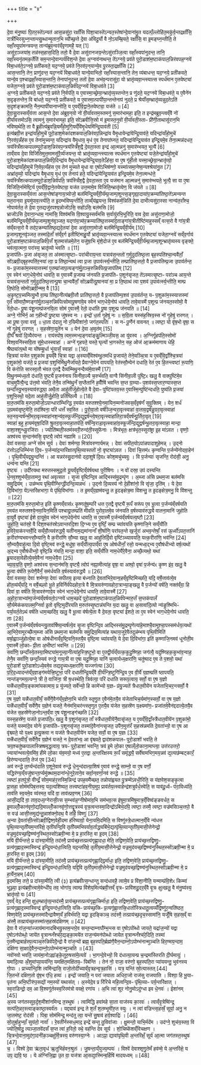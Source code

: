 +++
title = "४"

+++


  
दे॒वा म॑नु॒ष्याः॑ पि॒तर॒स्ते॑ऽन्यत॑ आस॒न्नसु॑रा॒ रक्षाँ॑सि पिशा॒चास्ते॑ऽन्यत॒स्तेषा॑न्दे॒वाना॑मु॒त यदल्पँ॒ल्लोहि॑त॒मकु॑र्व॒न्तद्रक्षाँ॑सि॒ रात्री॑भिरसुभ्न॒न्तान्त्सु॒ब्धान्मृ॒तान॒भि व्यौ॑च्छ॒त्ते दे॒वा अ॑विदु॒र्यो वै नो॒ऽयम्म्रि॒यते॒ रक्षाँ॑सि॒ वा इ॒मङ्घ्न॒न्तीति॒ ते रक्षाँ॒स्युपा॑मन्त्रयन्त॒ तान्य॑ब्रुव॒न्वर॑व्ँवृणामहै॒ यत् [1]  
असु॑रा॒ञ्जया॑म॒ तन्न॑स्स॒हास॒दिति॒ ततो॒ वै दे॒वा असु॑रानजय॒न्तेऽसु॑राञ्जि॒त्वा रक्षाँ॒स्यपा॑नुदन्त॒ तानि॒ रक्षाँ॒स्यनृ॑तमक॒र्तेति॑ सम॒न्तन्दे॒वान्पर्य॑विश॒न्ते दे॒वा अ॒ग्नाव॑नाथन्त॒ ते॑ऽग्नये॒ प्रव॑ते पुरो॒डाश॑म॒ष्टाक॑पाल॒न्निर॑वपन्न॒ग्नये॑ विबा॒धव॑ते॒ऽग्नये॒ प्रती॑कवते॒ यद॒ग्नये॒ प्रव॑ते नि॒रव॑प॒न्‌यान्ये॒व पु॒रस्ता॒द्रक्षाँ॑सि [2]  
आस॒न्तानि॒ तेन॒ प्राणु॑दन्त॒ यद॒ग्नये॑ विबा॒धव॑ते॒ यान्ये॒वाभितो॒ रक्षाँ॒स्यास॒न्तानि॒ तेन॒ व्य॑बाधन्त॒ यद॒ग्नये॒ प्रती॑कवते॒ यान्ये॒व प॒श्चाद्रक्षाँ॒स्यास॒न्तानि॒ तेनापा॑नुदन्त॒ ततो॑ दे॒वा अभ॑व॒न्परासु॑रा॒ यो भ्रातृ॑व्यवा॒न्त्स्यात्स स्पर्ध॑मान ए॒तयेष्ट्या॑ यजेता॒ग्नये॒ प्रव॑ते पुरो॒डाश॑म॒ष्टाक॑पाल॒न्निर्व॑पेद॒ग्नये॑ विबा॒धव॑ते [3]  
अ॒ग्नये॒ प्रती॑कवते॒ यद॒ग्नये॒ प्रव॑ते नि॒र्वप॑ति॒ य ए॒वास्मा॒च्छ्रेया॒न्भ्रातृ॑व्य॒स्तन्तेन॒ प्र णु॑दते॒ यद॒ग्नये॑ विबा॒धव॑ते॒ य ए॒वैने॑न स॒दृङ्तन्तेन॒ वि बा॑धते॒ यद॒ग्नये॒ प्रती॑कवते॒ य ए॒वास्मा॒त्पापी॑या॒न्तन्तेनाप॑ नुदते॒ प्र श्रेयाँ॑स॒म्भ्रातृ॑व्यन्नुद॒तेऽति॑ स॒दृश॑ङ्क्रामति॒ नैन॒म्पापी॑यानाप्नोति॒ य ए॒वव्ँवि॒द्वाने॒तयेष्ट्या॒ यज॑ते ॥ [4]  
दे॒वा॒सु॒रास्सय्ँय॑त्ता आस॒न्ते दे॒वा अ॑ब्रुव॒न्‌यो नो॑ वी॒र्या॑वत्तम॒स्तमनु॑ स॒मार॑भामहा॒ इति॒ त इन्द्र॑मब्रुव॒न्त्वव्ँवै नो॑ वी॒र्या॑वत्तमोऽसि॒ त्वामनु॑ स॒मार॑भामहा॒ इति॒ सो॑ऽब्रवीत्ति॒स्रो म॑ इ॒मास्त॒नुवो॑ वी॒र्या॑वती॒स्ताᳶ प्री॑णी॒ताथासु॑रान॒भि भ॑विष्य॒थेति॒ ता वै ब्रू॒हीत्य॑ब्रुवन्नि॒यमँ॑हो॒मुगि॒यव्ँवि॑मृ॒धेयमि॑न्द्रि॒याव॑ती [5]  
इत्य॑ब्रवी॒त्त इन्द्रा॑याँहो॒मुचे॑ पुरो॒डाश॒मेका॑दशकपाल॒न्निर॑वप॒न्निन्द्रा॑य वैमृ॒धायेन्द्रा॑येन्द्रि॒याव॑ते॒ यदिन्द्रा॑याँहो॒मुचे॑ नि॒रव॑प॒न्नँह॑स ए॒व तेना॑मुच्यन्त॒ यदिन्द्रा॑य वैमृ॒धाय॒ मृध॑ ए॒व तेनापा॑घ्नत॒ यदिन्द्रा॑येन्द्रि॒याव॑त इन्द्रि॒यमे॒व तेना॒त्मन्न॑दधत॒ त्रय॑स्त्रिँशत्कपालम्पुरो॒डाश॒न्निर॑वप॒न्त्रय॑स्त्रिँश॒द्वै दे॒वता॒स्ता इन्द्र॑ आ॒त्मन्ननु॑ स॒मार॑म्भयत॒ भूत्यै॑ [6]  
ताव्ँवाव दे॒वा विजि॑तिमुत्त॒मामसु॑रै॒र्व्य॑जयन्त॒ यो भ्रातृ॑व्यवा॒न्त्स्यात्स स्पर्ध॑मान ए॒तयेष्ट्या॑ यजे॒तेन्द्रा॑याँहो॒मुचे॑ पुरो॒डाश॒मेका॑दशकपाल॒न्निर्व॑पे॒दिन्द्रा॑य वैमृ॒धायेन्द्रा॑येन्द्रि॒याव॒तेऽँह॑सा॒ वा ए॒ष गृ॑ही॒तो यस्मा॒च्छ्रेया॒न्भ्रातृ॑व्यो॒ यदिन्द्रा॑याँहो॒मुचे॑ नि॒र्वप॒त्यँह॑स ए॒व तेन॑ मुच्यते मृ॒धा वा ए॒षो॑ऽभिष॑ण्णो॒ यस्मा॑त्समा॒नेष्व॒न्यश्श्रेया॑नु॒त [7]  
अभ्रा॑तृव्यो॒ यदिन्द्रा॑य वैमृ॒धाय॒ मृध॑ ए॒व तेनाप॑ हते॒ यदिन्द्रा॑येन्द्रि॒याव॑त इन्द्रि॒यमे॒व तेना॒त्मन्ध॑त्ते॒ त्रय॑स्त्रिँशत्कपालम्पुरो॒डाश॒न्निर्व॑पति॒ त्रय॑स्त्रिँश॒द्वै दे॒वता॒स्ता ए॒व यज॑मान आ॒त्मन्ननु॑ स॒मार॑म्भयते॒ भूत्यै॒ सा वा ए॒षा विजि॑ति॒र्नामेष्टि॒र्य ए॒वव्ँवि॒द्वाने॒तयेष्ट्या॒ यज॑त उत्त॒मामे॒व विजि॑ति॒म्भ्रातृ॑व्येण॒ वि ज॑यते ॥ [8]  
दे॒वा॒सु॒रास्सय्ँय॑त्ता आस॒न्तेषा॑ङ्गाय॒त्र्योजो॒ बल॑मिन्द्रि॒यव्ँवी॒र्य॑म्प्र॒जाम्प॒शून्त्स॒ङ्गृह्या॒दाया॑प॒क्रम्या॑तिष्ठ॒त्ते॑ऽमन्यन्त यत॒रान्‌वा इ॒यमु॑पाव॒र्त्स्यति॒ त इ॒दम्भ॑विष्य॒न्तीति॒ ताव्व्ँय॑ह्वयन्त॒ विश्व॑कर्म॒न्निति॑ दे॒वा दाभीत्यसु॑रा॒स्सा नान्य॑त॒राँश्च॒ नोपाव॑र्तत॒ ते दे॒वा ए॒तद्यजु॑रपश्य॒न्नोजो॑ऽसि॒ सहो॑ऽसि॒ बल॑मसि [9]  
भ्राजो॑ऽसि दे॒वाना॒न्धाम॒ नामा॑सि॒ विश्व॑मसि वि॒श्वायु॒स्सर्व॑मसि स॒र्वायु॑रभि॒भूरिति॒ वाव दे॒वा असु॑राणा॒मोजो॒ बल॑मिन्द्रि॒यव्ँवी॒र्य॑म्प्र॒जाम्प॒शून॑वृञ्जत॒ यद्गा॑य॒त्र्य॑प॒क्रम्याति॑ष्ठ॒त्तस्मा॑दे॒ताङ्गा॑य॒त्रीतीष्टि॑माहुस्सव्ँ वत्स॒रो वै गा॑य॒त्री स॑व्ँवत्स॒रो वै तद॑प॒क्रम्या॑तिष्ठ॒द्यदे॒तया॑ दे॒वा असु॑राणा॒मोजो॒ बल॑मिन्द्रि॒यव्ँवी॒र्य॑म् [10]  
प्र॒जाम्प॒शूनवृ॑ञ्जत॒ तस्मा॑दे॒ताँ स॑व्ँव॒र्ग इतीष्टि॑माहु॒र्यो भ्रातृ॑व्यवा॒न्त्स्यात्स स्पर्ध॑मान ए॒तयेष्ट्या॑ यजेता॒ग्नये॑ सव्ँव॒र्गाय॑ पुरो॒डाश॑म॒ष्टाक॑पाल॒न्निर्व॑पे॒त्तँ शृ॒तमास॑न्नमे॒तेन॒ यजु॑षा॒भि मृ॑शे॒दोज॑ ए॒व बल॑मिन्द्रि॒यव्ँवी॒र्य॑म्प्र॒जाम्प॒शून्भ्रातृ॑व्यस्य वृङ्क्ते॒ भव॑त्या॒त्मना॒ परा॑स्य॒ भ्रातृ॑व्यो भवति ॥ [11]  
प्र॒जाप॑तिᳶ प्र॒जा अ॑सृजत॒ ता अ॑स्मात्सृ॒ष्टाᳶ परा॑चीराय॒न्ता यत्राव॑स॒न्ततो॑ ग॒र्मुदुद॑तिष्ठ॒त्ता बृह॒स्पति॑श्चा॒न्ववै॑ताँ॒ सो॑ऽब्रवी॒द्बृह॒स्पति॑र॒नया॑ त्वा॒ प्र ति॑ष्ठा॒न्यथ॑ त्वा प्र॒जा उ॒पाव॑र्त्स्य॒न्तीति॒ तम्प्राति॑ष्ठ॒त्ततो॒ वै प्र॒जाप॑तिम्प्र॒जा उ॒पाव॑र्तन्त॒ यᳶ प्र॒जाका॑म॒स्स्यात्तस्मा॑ ए॒तम्प्रा॑जाप॒त्यङ्गा॑र्मु॒तञ्च॒रुन्निर्व॑पेत्प्र॒जाप॑तिम् [12]  
ए॒व स्वेन॑ भाग॒धेये॒नोप॑ धावति॒ स ए॒वास्मै॑ प्र॒जाम्प्र ज॑नयति प्र॒जाप॑तिᳶ प॒शून॑सृजत॒ ते॑ऽस्मात्सृ॒ष्टाᳶ परा॑ञ्च आय॒न्ते यत्राव॑स॒न्ततो॑ ग॒र्मुदुद॑तिष्ठ॒त्तान्पू॒षा चा॒न्ववै॑ताँ॒ सो॑ऽब्रवीत्पू॒षानया॑ मा॒ प्र ति॒ष्ठाथ॑ त्वा प॒शव॑ उ॒पाव॑र्त्स्य॒न्तीति॒ माम्प्र ति॒ष्ठेति॒ सोमो॑ऽब्रवी॒न्मम॒ वै [13]  
अ॒कृ॒ष्ट॒प॒च्यमित्यु॒भौ वा॒म्प्र ति॑ष्ठा॒नीत्य॑ब्रवी॒त्तौ प्राति॑ष्ठ॒त्ततो॒ वै प्र॒जाप॑तिम्प॒शव॑ उ॒पाव॑र्तन्त॒ यᳶ प॒शुका॑म॒स्स्यात्तस्मा॑ ए॒तँ सो॑मापौ॒ष्णङ्गा॑र्मु॒तञ्च॒रुन्निर्व॑पेत्सोमापू॒षणा॑वे॒व स्वेन॑ भाग॒धेये॒नोप॑ धावति॒ तावे॒वास्मै॑ प॒शून्प्र ज॑नयत॒स्सोमो॒ वै रे॑तो॒धाᳶ पू॒षा प॑शू॒नाम्प्र॑जनयि॒ता सोम॑ ए॒वास्मै॒ रेतो॒ दधा॑ति पू॒षा प॒शून्प्र ज॑नयति ॥ [14]  
अग्ने॒ गोभि॑र्न॒ आ ग॒हीन्दो॑ पु॒ष्ट्या जु॑षस्व नः । इन्द्रो॑ ध॒र्ता गृ॒हेषु॑ नः ॥ स॒वि॒ता यस्स॑ह॒स्रिय॒स्स नो॑ गृ॒हेषु॑ रारणत् । आ पू॒षा ए॒त्वा वसु॑ ॥ धा॒ता द॑दातु नो र॒यिमीशा॑नो॒ जग॑त॒स्पतिः॑ । स नᳶ॑ पू॒र्णेन॑ वावनत् ॥ त्वष्टा॒ यो वृ॑ष॒भो वृषा॒ स नो॑ गृ॒हेषु॑ रारणत् । स॒हस्रे॑णा॒युते॑न च ॥ येन॑ दे॒वा अ॒मृत॑म् [15]  
दी॒र्घँ श्रवो॑ दि॒व्यैर॑यन्त । राय॑स्पोष॒ त्वम॒स्मभ्य॒ङ्गवा॑ङ्कु॒ल्मिञ्जी॒वस॒ आ यु॑वस्व । अ॒ग्निर्गृ॒हप॑ति॒स्सोमो॑ विश्व॒वनि॑स्सवि॒ता सु॑मे॒धास्स्वाहा॑ । अग्ने॑ गृहपते॒ यस्ते॒ घृत्यो॑ भा॒गस्तेन॒ सह॒ ओज॑ आ॒क्रम॑माणाय धेहि॒ श्रैष्ठ्या॑त्प॒थो मा यो॑षम्मू॒र्धा भू॑यासँ॒ स्वाहा॑ ॥ [16]  
चि॒त्रया॑ यजेत प॒शुका॑म इ॒यव्ँवै चि॒त्रा यद्वा अ॒स्याव्ँविश्व॑म्भू॒तमधि॑ प्र॒जाय॑ते॒ तेने॒यञ्चि॒त्रा य ए॒वव्ँवि॒द्वाँश्चि॒त्रया॑ प॒शुका॑मो॒ यज॑ते॒ प्र प्र॒जया॑ प॒शुभि॑र्मिथु॒नैर्जा॑यते॒ प्रैवाग्ने॒येन॑ वापयति॒ रेत॑स्सौ॒म्येन॑ दधाति॒ रेत॑ ए॒व हि॒तन्त्वष्टा॑ रू॒पाणि॒ वि क॑रोति सारस्व॒तौ भ॑वत ए॒तद्वै दैव्य॑म्मिथु॒नन्दैव्य॑मे॒वास्मै॑ [17]  
मि॒थु॒नम्म॑ध्य॒तो द॑धाति॒ पुष्ट्यै॑ प्र॒जन॑नाय सिनीवा॒ल्यै च॒रुर्भ॑वति॒ वाग्वै सि॑नीवा॒ली पुष्टि॒ᳵ खलु॒ वै वाक्पुष्टि॑मे॒व वाच॒मुपै॑त्यै॒न्द्र उ॑त्त॒मो भ॑वति॒ तेनै॒व तन्मि॑थु॒नँ स॒प्तैतानि॑ ह॒वीँषि॑ भवन्ति स॒प्त ग्रा॒म्याᳶ प॒शव॑स्स॒प्तार॒ण्यास्स॒प्त छन्दाँ॑स्यु॒भय॒स्याव॑रुद्ध्या॒ अथै॒ता आहु॑तीर्जुहोत्ये॒ते वै दे॒वाᳶ पुष्टि॑पतय॒स्त ए॒वास्मि॒न्पुष्टि॑न्दधति॒ पुष्य॑ति प्र॒जया॑ प॒शुभि॒रथो॒ यदे॒ता आहु॑तीर्जु॒होति॒ प्रति॑ष्ठित्यै ॥ [18]  
मा॒रु॒तम॑सि म॒रुता॒मोजो॒ऽपान्धारा॑म्भिन्द्धि र॒मय॑त मरुतश्श्ये॒नमा॒यिन॒म्मनो॑जवस॒व्ँवृष॑णँ सुवृ॒क्तिम् । येन॒ शर्ध॑ उ॒ग्रमव॑सृष्ट॒मेति॒ तद॑श्विना॒ परि॑ धत्तँ स्व॒स्ति । पु॒रो॒वा॒तो वर्ष॑ञ्जि॒न्वरा॒वृत्स्वाहा॑ वा॒ताव॒द्वर्ष॑न्नु॒ग्ररा॒वृत्स्वाहा॑ स्त॒नय॒न्वर्ष॑न्भी॒मरा॒वृत्स्वाहा॑नश॒न्य॑व॒स्फूर्ज॑न्दि॒द्युद्वर्ष॑न्त्वे॒षरा॒वृत्स्वाहा॑तिरा॒त्रव्ँवर्ष॑न्पू॒र्तिरा॒वृत् [19]  
स्वाहा॑ ब॒हु हा॒यम॑वृषा॒दिति॑ श्रु॒तरा॒वृत्स्वाहा॒तप॑ति॒ वर्ष॑न्वि॒राडा॒वृत्स्वाहा॑व॒स्फूर्ज॑न्दि॒द्युद्वर्ष॑न्भू॒तरा॒वृत्स्वाहा॒ मान्दा॒ वाशा॒श्शुन्ध्यू॒रजि॑राः । ज्योति॑ष्मती॒स्तम॑स्वरी॒रुन्द॑ती॒स्सुफे॑नाः । मित्र॑भृतः॒ क्षत्र॑भृत॒स्सुरा॑ष्ट्रा इ॒ह मा॑ऽवत । वृष्णो॒ अश्व॑स्य स॒न्दान॑मसि॒ वृष्ट्यै॒ त्वोप॑ नह्यामि ॥ [20]  
देवा॑ वसव्या॒ अग्ने॑ सोम सूर्य । देवाः॑ शर्मण्या॒ मित्रा॑वरुणार्यमन्न् । देवाः॑ सपीत॒योऽपा॑न्नपादाशुहेमन्न् । उ॒द्नो द॑त्तोऽद॒धिम्भि॑न्त दि॒वᳶ प॒र्जन्या॑द॒न्तरि॑क्षात्पृथि॒व्यास्ततो॑ नो॒ वृष्ट्या॑ऽवत । दिवा॑ चि॒त्तम॑ᳵ कृण्वन्ति प॒र्जन्ये॑नोदवा॒हेन॑ । पृ॒थि॒वीय्ँयद्व्यु॒न्दन्ति॑ । आ यन्नर॑स्सु॒दान॑वो ददा॒शुषे॑ दि॒वᳵ कोश॒मचु॑च्यवुः । वि प॒र्जन्याः॑ सृजन्ति॒ रोद॑सी॒ अनु॒ धन्व॑ना यन्ति [21]  
वृ॒ष्टयः॑ । उदी॑रयथा मरुतस्समुद्र॒तो यू॒यव्ँवृ॒ष्टिव्ँव॑र्षयथा पुरीषिणः । न वो॑ दस्रा॒ उप॑ दस्यन्ति धे॒नव॒श्शुभ॑य्ँया॒तामनु॒ रथा॑ अवृत्सत । सृ॒जा वृ॒ष्टिन्दि॒व आद्भिस्स॑मु॒द्रम्पृ॑ण । अ॒ब्जा अ॑सि प्रथम॒जा बल॑मसि समु॒द्रिय॑म् । उन्न॑म्भय पृथि॒वीम्भि॒न्द्धीदन्दि॒व्यन्नभः॑ । उ॒द्नो दि॒व्यस्य॑ नो दे॒हीशा॑नो॒ वि सृ॑जा॒ दृति॑म् । ये दे॒वा दि॒विभा॑गा॒ ये॑ऽन्तरि॑क्षभागा॒ ये पृ॑थि॒विभा॑गाः । त इ॒मय्ँय॒ज्ञम॑वन्तु॒ त इ॒दङ्क्षेत्र॒मा वि॑शन्तु॒ त इ॒दङ्क्षेत्र॒मनु॒ वि वि॑शन्तु ॥ [22]  
मा॒रु॒तम॑सि म॒रुता॒मोज॒ इति॑ कृ॒ष्णव्ँवास॑ᳵ कृ॒ष्णतू॑ष॒म्परि॑ धत्त ए॒तद्वै वृष्ट्यै॑ रू॒पँ सरू॑प ए॒व भू॒त्वा प॒र्जन्य॑व्ँवर्षयति र॒मय॑त मरुतश्श्ये॒नमा॒यिन॒मिति॑ पश्चाद्वा॒तम्प्रति॑ मीवति पुरोवा॒तमे॒व ज॑नयति व॒र्षस्याव॑रुद्ध्यै वातना॒मानि॑ जुहोति वा॒युर्वै वृष्ट्या॑ ईशे वा॒युमे॒व स्वेन॑ भाग॒धेये॒नोप॑ धावति॒ स ए॒वास्मै॑ प॒र्जन्य॑व्ँवर्षयत्य॒ष्टौ [23]  
जु॒हो॒ति॒ चत॑स्रो॒ वै दिश॒श्चत॑स्रोऽवान्तरदि॒शा दि॒ग्भ्य ए॒व वृष्टिँ॒ सम्प्र च्या॑वयति कृष्णाजि॒ने सय्ँयौ॑ति ह॒विरे॒वाक॑रन्तर्वे॒दि सय्ँयौ॒त्यव॑रुद्ध्यै॒ यती॑नाम॒द्यमा॑नानाँ शी॒र्षाणि॒ परा॑पत॒न्ते ख॒र्जूरा॑ अभव॒न्तेषाँ॒ रस॑ ऊ॒र्ध्वो॑ऽपत॒त्तानि॑ क॒रीरा॑ण्यभवन्त्सौ॒म्यानि॒ वै क॒रीरा॑णि सौ॒म्या खलु॒ वा आहु॑तिर्दि॒वो वृष्टि॑ञ्च्यावयति॒ यत्क॒रीरा॑णि॒ भव॑न्ति [24]  
सौ॒म्ययै॒वाहु॑त्या दि॒वो वृष्टि॒मव॑ रुन्द्धे॒ मधु॑षा॒ सय्ँयौ॑त्य॒पाव्ँवा ए॒ष ओष॑धीनाँ॒ रसो॒ यन्मध्व॒द्भ्य ए॒वौष॑धीभ्यो वर्ष॒त्यथो॑ अ॒द्भ्य ए॒वौष॑धीभ्यो॒ वृष्टि॒न्नि न॑यति॒ मान्दा॒ वाशा॒ इति॒ सय्ँयौ॑ति नाम॒धेयै॑रे॒वैना॒ अच्छै॒त्यथो॒ यथा॑ ब्रू॒यादसा॒वेहीत्ये॒वमे॒वैना॑ नाम॒धेयै॒रा [25]  
च्या॒व॒य॒ति॒ वृष्णो॒ अश्व॑स्य स॒न्दान॑मसि॒ वृष्ट्यै॒ त्वोप॑ नह्या॒मीत्या॑ह॒ वृषा॒ वा अश्वो॒ वृषा॑ प॒र्जन्य॑ᳵ कृ॒ष्ण इ॑व॒ खलु॒ वै भू॒त्वा व॑र्षति रू॒पेणै॒वैनँ॒ सम॑र्धयति व॒र्षस्याव॑रुद्ध्यै ॥ [26]  
देवा॑ वसव्या॒ देवाः॑ शर्मण्या॒ देवाः॑ सपीतय॒ इत्या ब॑ध्नाति दे॒वता॑भिरे॒वान्व॒हव्ँवृष्टि॑मिच्छति॒ यदि॒ वर्षे॒त्ताव॑त्ये॒व हो॑त॒व्य॑य्ँयदि॒ न वर्षे॒च्छ्वो भू॒ते ह॒विर्निर्व॑पेदहोरा॒त्रे वै मि॒त्रावरु॑णावहोरा॒त्राभ्या॒ङ्खलु॒ वै प॒र्जन्यो॑ वर्षति॒ नक्त॑व्ँवा॒ हि दिवा॑ वा॒ वर्ष॑ति मि॒त्रावरु॑णावे॒व स्वेन॑ भाग॒धेये॒नोप॑ धावति॒ तावे॒वास्मै॑ [27]  
अ॒हो॒रा॒त्राभ्या॑म्प॒र्जन्य॑व्ँवर्षयतो॒ऽग्नये॑ धाम॒च्छदे॑ पुरो॒डाश॑म॒ष्टाक॑पाल॒न्निर्व॑पेन्मारु॒तँ स॒प्तक॑पालँ सौ॒र्यमेक॑कपालम॒ग्निर्वा इ॒तो वृष्टि॒मुदी॑रयति म॒रुत॑स्सृ॒ष्टान्न॑यन्ति य॒दा खलु॒ वा अ॒सावा॑दि॒त्यो न्य॑ङ्र॒श्मिभिᳶ॑ पर्या॒वर्त॒तेऽथ॑ वर्षति धाम॒च्छदि॑व॒ खलु॒ वै भू॒त्वा व॑र्षत्ये॒ता वै दे॒वता॒ वृष्ट्या॑ ईशते॒ ता ए॒व स्वेन॑ भाग॒धेये॒नोप॑ धावति॒ ताः [28]  
ए॒वास्मै॑ प॒र्जन्य॑व्ँवर्षयन्त्यु॒ताव॑र्षिष्य॒न्वर्ष॑त्ये॒व सृ॒जा वृ॒ष्टिन्दि॒व आद्भिस्स॑मु॒द्रम्पृ॒णेत्या॑हे॒माश्चै॒वामूश्चा॒पस्सम॑र्धय॒त्यथो॑ आ॒भिरे॒वामूरच्छै॑त्य॒ब्जा अ॑सि प्रथम॒जा बल॑मसि समु॒द्रिय॒मित्या॑ह यथाय॒जुरे॒वैतदुन्न॑म्भय पृथि॒वीमिति॑ वर्षा॒ह्वाञ्जु॑होत्ये॒षा वा ओष॑धीनाव्ँवृष्टि॒वनि॒स्तयै॒व वृष्टि॒मा च्या॑वयति॒ ये दे॒वा दि॒विभा॑गा॒ इति॑ कृष्णाजि॒नमव॑ धूनोती॒म ए॒वास्मै॑ लो॒काᳶ प्री॒ता अ॒भीष्टा॑ भवन्ति ॥ [29]  
सर्वा॑णि॒ छन्दाँ॑स्ये॒तस्या॒मिष्ट्या॑म॒नूच्या॒नीत्या॑हुस्त्रि॒ष्टुभो॒ वा ए॒तद्वी॒र्य॑य्ँयत्क॒कुदु॒ष्णिहा॒ जग॑त्यै॒ यदु॑ष्णिहक॒कुभा॑व॒न्वाह॒ तेनै॒व सर्वा॑णि॒ छन्दाँ॒स्यव॑ रुन्द्धे गाय॒त्री वा ए॒षा यदु॒ष्णिहा॒ यानि॑ च॒त्वार्यध्य॒क्षरा॑णि॒ चतु॑ष्पाद ए॒व ते प॒शवो॒ यथा॑ पुरो॒डाशे॑ पुरो॒डाशोऽध्ये॒वमे॒व तद्यदृ॒च्यध्य॒क्षरा॑णि॒ यज्जग॑त्या [30]  
प॒रि॒द॒ध्यादन्त॑य्ँय॒ज्ञङ्ग॑मयेत्त्रि॒ष्टुभा॒ परि॑ दधातीन्द्रि॒यव्ँवै वी॒र्य॑न्त्रि॒ष्टुगि॑न्द्रि॒य ए॒व वी॒र्ये॑ य॒ज्ञम्प्रति॑ ष्ठापयति॒ नान्त॑ङ्गमय॒त्यग्ने॒ त्री ते॒ वाजि॑ना॒ त्री ष॒धस्थेति॒ त्रिव॑त्या॒ परि॑ दधाति सरूप॒त्वाय॒ सर्वो॒ वा ए॒ष य॒ज्ञो यत्त्रै॑धात॒वीय॒ङ्कामा॑यकामाय॒ प्र यु॑ज्यते॒ सर्वे॑भ्यो॒ हि कामे॑भ्यो य॒ज्ञᳶ प्र॑यु॒ज्यते॑ त्रैधात॒वीये॑न यजेताभि॒चर॒न्त्सर्वो॒ वै [31]  
ए॒ष य॒ज्ञो यत्त्रै॑धात॒वीयँ॒ सर्वे॑णै॒वैन॑य्ँय॒ज्ञेना॒भि च॑रति स्तृणु॒त ए॒वैन॑मे॒तयै॒व य॑जेताभिच॒र्यमा॑ण॒स्सर्वो॒ वा ए॒ष य॒ज्ञो यत्त्रै॑धात॒वीयँ॒ सर्वे॑णै॒व य॒ज्ञेन॑ यजते॒ नैन॑मभि॒चर॑न्त्स्तृणुत ए॒तयै॒व य॑जेत स॒हस्रे॑ण य॒क्ष्यमा॑ण॒ᳶ प्रजा॑तमे॒वैन॑द्ददात्ये॒तयै॒व य॑जेत स॒हस्रे॑णेजा॒नोऽन्त॒व्ँवा ए॒ष प॑शू॒नाङ्ग॑च्छति [32]  
यस्स॒हस्रे॑ण॒ यज॑ते प्र॒जाप॑ति॒ᳵ खलु॒ वै प॒शून॑सृजत॒ ताँ स्त्रै॑धात॒वीये॑नै॒वासृ॑जत॒ य ए॒वव्ँवि॒द्वाँस्त्रै॑धात॒वीये॑न प॒शुका॑मो॒ यज॑ते॒ यस्मा॑दे॒व योनेः॑ प्र॒जाप॑तिᳶ प॒शूनसृ॑जत॒ तस्मा॑दे॒वैना॑न्त्सृजत॒ उपै॑न॒मुत्त॑रँ स॒हस्र॑न्नमति दे॒वता॑भ्यो॒ वा ए॒ष आ वृ॑श्च्यते॒ यो य॒क्ष्य इत्यु॒क्त्वा न यज॑ते त्रैधात॒वीये॑न यजेत॒ सर्वो॒ वा ए॒ष य॒ज्ञः [33]  
यत्त्रै॑धात॒वीयँ॒ सर्वे॑णै॒व य॒ज्ञेन॑ यजते॒ न दे॒वता॑भ्य॒ आ वृ॑श्च्यते॒ द्वाद॑शकपालᳶ पुरो॒डाशो॑ भवति॒ ते त्रय॒श्चतु॑ष्कपालास्त्रिष्षमृद्ध॒त्वाय॒ त्रयᳶ॑ पुरो॒डाशा॑ भवन्ति॒ त्रय॑ इ॒मे लो॒का ए॒षाल्ँलो॒काना॒माप्त्या॒ उत्त॑रउत्तरो॒ ज्याया॑न्भवत्ये॒वमि॑व॒ हीमे लो॒का य॑व॒मयो॒ मध्य॑ ए॒तद्वा अ॒न्तरि॑क्षस्य रू॒पँ समृ॑द्ध्यै॒ सर्वे॑षामभिग॒मय॒न्नव॑ द्य॒त्यछ॑म्बट्कारँ॒ हिर॑ण्यन्ददाति॒ तेज॑ ए॒व [34]  
अव॑ रुन्द्धे ता॒र्प्यन्द॑दाति प॒शूने॒वाव॑ रुन्द्धे धे॒नुन्द॑दात्या॒शिष॑ ए॒वाव॑ रुन्द्धे॒ साम्नो॒ वा ए॒ष वर्णो॒ यद्धिर॑ण्य॒य्ँयजु॑षान्ता॒र्प्यमु॑क्थाम॒दाना॑न्धे॒नुरे॒ताने॒व सर्वा॒न्‌वर्णा॒नव॑ रुन्द्धे ॥ [35]  
त्वष्टा॑ ह॒तपु॑त्रो॒ वीन्द्रँ॒ सोम॒माह॑र॒त्तस्मि॒न्निन्द्र॑ उपह॒वमै॑च्छत॒ तन्नोपा॑ह्वयत पु॒त्रम्मे॑ऽवधी॒रिति॒ स य॑ज्ञवेश॒सङ्कृ॒त्वा प्रा॒सहा॒ सोम॑मपिब॒त्तस्य॒ यद॒त्यशि॑ष्यत॒ तत्त्वष्टा॑हव॒नीय॒मुप॒ प्राव॑र्तय॒त्स्वाहेन्द्र॑शत्रुर्वर्ध॒स्वेति॒ स याव॑दू॒र्ध्वᳶ प॑रा॒विध्य॑ति॒ ताव॑ति स्व॒यमे॒व व्य॑रमत॒ यदि॑ वा॒ ताव॑त्प्रव॒णम् [36]  
आसी॒द्यदि॑ वा॒ ताव॒दध्य॒ग्नेरासी॒त्स स॒म्भव॑न्न॒ग्नीषोमा॑व॒भि सम॑भव॒त्स इ॑षुमा॒त्रमि॑षुमात्र॒व्ँविष्व॑ङ्ङवर्धत॒ स इ॒माल्लोँ॒कान॑वृणो॒द्यदि॒माल्लोँ॒कानवृ॑णो॒त्तद्वृ॒त्रस्य॑ वृत्र॒त्वन्तस्मा॒दिन्द्रो॑ऽबिभे॒दपि॒ त्वष्टा॒ तस्मै॒ त्वष्टा॒ वज्र॑मसिञ्च॒त्तपो॒ वै स वज्र॑ आसी॒त्तमुद्य॑न्तु॒न्नाश॑क्नो॒दथ॒ वै तर्हि॒ विष्णुः॑ [37]  
अ॒न्या दे॒वता॑सी॒त्सो॑ऽब्रवी॒द्विष्ण॒वेही॒दमा ह॑रिष्यावो॒ येना॒यमि॒दमिति॒ स विष्णु॑स्त्रे॒धात्मान॒व्ँवि न्य॑धत्त पृथि॒व्यान्तृती॑यम॒न्तरि॑क्षे॒ तृती॑यन्दि॒वि तृती॑यमभिपर्याव॒र्ताद्ध्यबि॑भे॒द्यत्पृ॑थि॒व्यान्तृती॑य॒मासी॒त्तेनेन्द्रो॒ वज्र॒मुद॑यच्छ॒द्विष्ण्व॑नुस्थित॒स्सो॑ऽब्रवी॒न्मा मे॒ प्र हा॒रस्ति॒ वा इ॒दम् [38]  
मयि॑ वी॒र्य॑न्तत्ते॒ प्र दा॑स्या॒मीति॒ तद॑स्मै॒ प्राय॑च्छ॒त्तत्प्रत्य॑गृह्णा॒दधा॒ मेति॒ तद्विष्ण॒वेति॒ प्राय॑च्छ॒त्तद्विष्णु॒ᳶ प्रत्य॑गृह्णाद॒स्मास्विन्द्र॑ इन्द्रि॒यन्द॑धा॒त्विति॒ यद॒न्तरि॑क्षे॒ तृती॑य॒मासी॒त्तेनेन्द्रो॒ वज्र॒मुद॑यच्छ॒द्विष्ण्व॑नुस्थित॒स्सो॑ऽब्रवी॒न्मा मे॒ प्र हा॒रस्ति॒ वा इ॒दम् [39]  
मयि॑ वी॒र्य॑न्तत्ते॒ प्र दा॑स्या॒मीति॒ तद॑स्मै॒ प्राय॑च्छ॒त्तत्प्रत्य॑गृह्णा॒द्द्विर्मा॑धा॒ इति॒ तद्विष्ण॒वेति॒ प्राय॑च्छ॒त्तद्विष्णु॒ᳶ प्रत्य॑गृह्णाद॒स्मास्विन्द्र॑ इन्द्रि॒यन्द॑धा॒त्विति॒ यद्दि॒वि तृती॑य॒मासी॒त्तेनेन्द्रो॒ वज्र॒मुद॑यच्छ॒द्विष्ण्व॑नुस्थित॒स्सो॑ऽब्रवी॒न्मा मे॒ प्र हा॒र्येना॒हम् [40]  
इ॒दमस्मि॒ तत्ते॒ प्र दा॑स्या॒मीति॒ त्वी (३) इत्य॑ब्रवीत्स॒न्धान्तु सन्द॑धावहै॒ त्वामे॒व प्र वि॑शा॒नीति॒ यन्माम्प्र॑वि॒शेᳵ किम्मा॑ भुञ्ज्या॒ इत्य॑ब्रवी॒त्त्वामे॒वेन्धी॑य॒ तव॒ भोगा॑य॒ त्वाम्प्र वि॑शेय॒मित्य॑ब्रवी॒त्तव्ँ वृ॒त्रᳶ प्रावि॑शदु॒दर॒व्ँवै वृ॒त्रः क्षुत्खलु॒ वै म॑नु॒ष्य॑स्य॒ भ्रातृ॑व्यो॒ यः [41]  
ए॒वव्ँ वेद॒ हन्ति॒ क्षुध॒म्भ्रातृ॑व्य॒न्तद॑स्मै॒ प्राय॑च्छ॒त्तत्प्रत्य॑गृह्णा॒त्त्रिर्मा॑धा॒ इति॒ तद्विष्ण॒वेति॒ प्राय॑च्छ॒त्तद्विष्णु॒ᳶ प्रत्य॑गृह्णाद॒स्मास्विन्द्र॑ इन्द्रि॒यन्द॑धा॒त्विति॒ यत्त्रिᳶ प्राय॑च्छ॒त्त्रिᳶ प्र॒त्यगृ॑ह्णा॒त्तत्त्रि॒धातो॑स्त्रिधातु॒त्वय्यँद्विष्णु॑र॒न्वति॑ष्ठत॒ विष्ण॒वेति॒ प्राय॑च्छ॒त्तस्मा॑दैन्द्रावैष्ण॒वँ ह॒विर्भ॑वति॒ यद्वा इ॒दङ्किञ्च॒ तद॑स्मै॒ तत्प्राय॑च्छ॒दृच॒स्सामा॑नि॒ यजूँ॑षि स॒हस्र॒व्ँ वा अ॑स्मै॒ तत्प्राय॑च्छ॒त्तस्मा॑त्स॒हस्र॑दक्षिणम् ॥ [42]  
दे॒वा वै रा॑ज॒न्या॑ज्जाय॑मानादबिभयु॒स्तम॒न्तरे॒व सन्त॒न्दाम्नापौ॑म्भ॒न्त्स वा ए॒षोऽपो॑ब्धो जायते॒ यद्रा॑ज॒न्यो॑ यद्वा ए॒षोऽन॑पोब्धो॒ जाये॑त वृ॒त्रान्घ्नँश्च॑रे॒द्यङ्का॒मये॑त राज॒न्य॑मन॑पोब्धो जायेत वृ॒त्रान्घ्नँश्च॑रे॒दिति॒ तस्मा॑ ए॒तमै॑न्द्राबार्हस्प॒त्यञ्च॒रुन्निर्व॑पेदै॒न्द्रो वै रा॑ज॒न्यो॑ ब्रह्म॒ बृह॒स्पति॒र्ब्रह्म॑णै॒वैन॒न्दाम्नो॒ऽपोम्भ॑नान्मुञ्चति हिर॒ण्मय॒न्दाम॒ दक्षि॑णा सा॒क्षादे॒वैन॒न्दाम्नो॒ऽपोम्भ॑नान्मुञ्चति ॥ [43]  
नवो॑नवो भवति॒ जाय॑मा॒नोऽह्ना॑ङ्के॒तुरु॒षसा॑मे॒त्यग्रे॑ । भा॒गन्दे॒वेभ्यो॒ वि द॑धात्या॒यन्प्र च॒न्द्रमा॑स्तिरति दी॒र्घमायुः॑ । यमा॑दि॒त्या अँ॒शुमा॑प्या॒यय॑न्ति॒ यमक्षि॑त॒मक्षि॑तय॒ᳶ पिब॑न्ति । तेन॑ नो॒ राजा॒ वरु॑णो॒ बृह॒स्पति॒रा प्या॑ययन्तु॒ भुव॑नस्य गो॒पाः । प्राच्या॑न्दि॒शि त्वमि॑न्द्रासि॒ राजो॒तोदी॑च्याव्ँवृत्रहन्वृत्र॒हासि॑ । यत्र॒ यन्ति॑ स्रो॒त्यास्तत् [44]  
जि॒तन्ते॑ दक्षिण॒तो वृ॑ष॒भ ए॑धि॒ हव्यः॑ । इन्द्रो॑ जयाति॒ न परा॑ जयाता अधिरा॒जो राज॑सु राजयाति । विश्वा॒ हि भू॒याᳶ पृत॑ना अभि॒ष्टीरु॑प॒सद्यो॑ नम॒स्यो॑ यथास॑त् । अ॒स्येदे॒व प्र रि॑रिचे महि॒त्वन्दि॒वᳶ पृ॑थि॒व्याᳶ पर्य॒न्तरि॑क्षात् । स्व॒राडिन्द्रो॒ दम॒ आ वि॒श्वगू॑र्तस्स्व॒रिरम॑त्रो ववक्षे॒ रणा॑य । अ॒भि त्वा॑ शूर नोनु॒मोऽदु॑ग्धा इव धे॒नवः॑ । ईशा॑नम् [45]  
अ॒स्य जग॑तस्सुव॒र्दृश॒मीशा॑नमिन्द्र त॒स्थुषः॑ । त्वामिद्धि हवा॑महे सा॒ता वाज॑स्य का॒रवः॑ । त्वाव्ँवृ॒त्रेष्वि॑न्द्र॒ सत्प॑ति॒न्नर॒स्त्वाङ्काष्ठा॒स्वर्व॑तः । यद्द्याव॑ इन्द्र ते श॒तँ श॒तम्भूमी॑रु॒त स्युः । न त्वा॑ वज्रिन्त्स॒हस्रँ॒ सूर्या॒ अनु॒ न जा॒तम॑ष्ट॒ रोद॑सी । पिबा॒ सोम॑मिन्द्र॒ मन्द॑तु त्वा॒ यन्ते॑ सु॒षाव॑ हर्य॒श्वाद्रिः॑ । [46]  
सो॒तुर्बा॒हुभ्याँ॒ सुय॑तो॒ नार्वा॑ । रे॒वती॑र्नस्सध॒माद॒ इन्द्रे॑ सन्तु तु॒विवा॑जाः । क्षु॒मन्तो॒ याभि॒र्मदे॑म । उद॑ग्ने॒ शुच॑य॒स्तव॒ वि ज्योति॒षोदु॒ त्यञ्जा॒तवे॑दसँ स॒प्त त्वा॑ ह॒रितो॒ रथे॒ वह॑न्ति देव सूर्य । शो॒चिष्के॑शव्ँविचक्षण । चि॒त्रन्दे॒वाना॒मुद॑गा॒दनी॑क॒ञ्चक्षु॑र्मि॒त्रस्य॒ वरु॑णस्या॒ग्नेः । आऽप्रा॒ द्यावा॑पृथि॒वी अ॒न्तरि॑क्षँ॒ सूर्य॑ आ॒त्मा जग॑तस्त॒स्थुषः॑ [47]  
च॒ । विश्वे॑ दे॒वा ऋ॑ता॒वृध॑ ऋ॒तुभि॑र्हवन॒श्रुतः॑ । जु॒षन्ता॒य्ँयुज्य॒म्पयः॑ । विश्वे॑ देवाश्शृणु॒तेमँ हव॑म्मे॒ ये अ॒न्तरि॑क्षे॒ य उप॒ द्यवि॒ ष्ठ । ये अ॑ग्निजि॒ह्वा उ॒त वा॒ यज॑त्रा आ॒सद्या॒स्मिन्ब॒र्हिषि॑ मादयध्वम् ॥ [48]  
